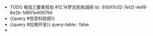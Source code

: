 - TODO 电信三要素校验 #12.14罗总机构调研
  id:: 61b97b32-7e02-4ef8-8e2b-1d851e40679d
- {{query #信息科技部}}
- {{query #应用开发}}
  query-table:: false
-